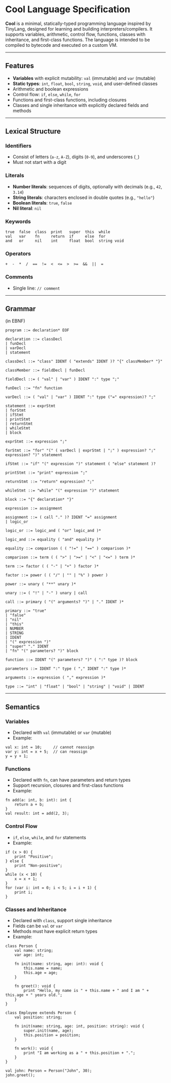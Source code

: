 # Cool Language Specification

**Cool** is a minimal, statically-typed programming language inspired by TinyLang, designed for learning and building
interpreters/compilers. It supports variables, arithmetic, control flow, functions, classes with inheritance, and
first-class functions. The language is intended to be compiled to bytecode and executed on a custom VM.

---

## Features

- **Variables** with explicit mutability: `val` (immutable) and `var` (mutable)
- **Static types**: `int`, `float`, `bool`, `string`, `void`, and user-defined classes
- Arithmetic and boolean expressions
- Control flow: `if`, `else`, `while`, `for`
- Functions and first-class functions, including closures
- Classes and single inheritance with explicitly declared fields and methods

---

## Lexical Structure

### Identifiers

- Consist of letters (`a-z`, `A-Z`), digits (`0-9`), and underscores (`_`)
- Must not start with a digit

### Literals

- **Number literals**: sequences of digits, optionally with decimals (e.g., `42`, `3.14`)
- **String literals**: characters enclosed in double quotes (e.g., `"hello"`)
- **Boolean literals**: `true`, `false`
- **Nil literal**: `nil`

### Keywords

```
true  false  class  print   super  this  while
val   var    fn     return  if     else  for 
and   or     nil    int     float  bool  string void
```

### Operators

```
+  -  *  /  ==  !=  <  <=  >  >=  &&  ||  =
```

### Comments

* Single line: `// comment`

---

## Grammar

(in EBNF)

```
program ::= declaration* EOF

declaration ::= classDecl
| funDecl
| varDecl
| statement

classDecl ::= "class" IDENT ( "extends" IDENT )? "{" classMember* "}"

classMember ::= fieldDecl | funDecl

fieldDecl ::= ( "val" | "var" ) IDENT ":" type ";"

funDecl ::= "fn" function

varDecl ::= ( "val" | "var" ) IDENT ":" type ("=" expression)? ";"

statement ::= exprStmt
| forStmt
| ifStmt
| printStmt
| returnStmt
| whileStmt
| block

exprStmt ::= expression ";"

forStmt ::= "for" "(" ( varDecl | exprStmt | ";" ) expression? ";" expression? ")" statement

ifStmt ::= "if" "(" expression ")" statement ( "else" statement )?

printStmt ::= "print" expression ";"

returnStmt ::= "return" expression? ";"

whileStmt ::= "while" "(" expression ")" statement

block ::= "{" declaration* "}"

expression ::= assignment

assignment ::= ( call "." )? IDENT "=" assignment
| logic_or

logic_or ::= logic_and ( "or" logic_and )*

logic_and ::= equality ( "and" equality )*

equality ::= comparison ( ( "!=" | "==" ) comparison )*

comparison ::= term ( ( ">" | ">=" | "<" | "<=" ) term )*

term ::= factor ( ( "-" | "+" ) factor )*

factor ::= power ( ( "/" | "" | "%" ) power )

power ::= unary ( "**" unary )*

unary ::= ( "!" | "-" ) unary | call

call ::= primary ( "(" arguments? ")" | "." IDENT )*

primary ::= "true"
| "false"
| "nil"
| "this"
| NUMBER
| STRING
| IDENT
| "(" expression ")"
| "super" "." IDENT
| "fn" "(" parameters? ")" block

function ::= IDENT "(" parameters? ")" ( ":" type )? block

parameters ::= IDENT ":" type ( "," IDENT ":" type )*

arguments ::= expression ( "," expression )*

type ::= "int" | "float" | "bool" | "string" | "void" | IDENT
```

---

## Semantics

### Variables

- Declared with `val` (immutable) or `var` (mutable)
- Example:

```cool
val x: int = 10;     // cannot reassign
var y: int = x + 5;  // can reassign
y = y + 1;
```

### Functions

- Declared with `fn`, can have parameters and return types
- Support recursion, closures and first-class functions
- Example:

```cool
fn add(a: int, b: int): int {
    return a + b;
}
val result: int = add(2, 3);
```

### Control Flow

- `if`, `else`, `while`, and `for` statements
- Example:

```cool
if (x > 0) {
    print "Positive";
} else {
    print "Non-positive";
}
while (x < 10) {
    x = x + 1;
}
for (var i: int = 0; i < 5; i = i + 1) {
    print i;
}
```

### Classes and Inheritance

- Declared with `class`, support single inheritance
- Fields can be `val` or `var`
- Methods must have explicit return types
- Example:

```
class Person {
    val name: string;
    var age: int;

    fn init(name: string, age: int): void {
        this.name = name;
        this.age = age;
    }

    fn greet(): void {
        print "Hello, my name is " + this.name + " and I am " + this.age + " years old.";
    }
}

class Employee extends Person {
    val position: string;

    fn init(name: string, age: int, position: string): void {
        super.init(name, age);
        this.position = position;
    }

    fn work(): void {
        print "I am working as a " + this.position + ".";
    }
}

val john: Person = Person("John", 30);
john.greet();
```